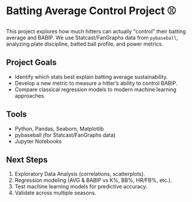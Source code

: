 # Batting Average Control Project ⚾️

This project explores how much hitters can actually "control" their batting average and BABIP.
We use Statcast/FanGraphs data from `pybaseball`, analyzing plate discipline, batted ball profile, and power metrics.

## Project Goals

- Identify which stats best explain batting average sustainability.
- Develop a new metric to measure a hitter’s ability to control BABIP.
- Compare classical regression models to modern machine learning approaches.

## Tools

- Python, Pandas, Seaborn, Matplotlib
- pybaseball (for Statcast/FanGraphs data)
- Jupyter Notebooks

## Next Steps

1. Exploratory Data Analysis (correlations, scatterplots).
2. Regression modeling (AVG & BABIP vs K%, BB%, HR/FB%, etc.).
3. Test machine learning models for predictive accuracy.
4. Validate across multiple seasons.
